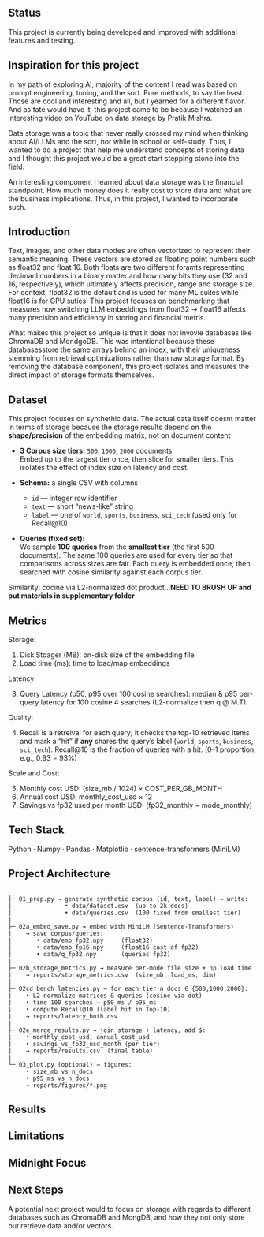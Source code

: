 ## Status
This project is currently being developed and improved with additional features and testing.

## Inspiration for this project
In my path of exploring AI, majority of the content I read was based on prompt engineering, tuning, and the sort. Pure methods, to say the least. Those are cool and interesting and all, but I yearned for a different flavor. And as fate would have it, this project came to be because I watched an interesting video on YouTube on data storage by Pratik Mishra. 

Data storage was a topic that never really crossed my mind when thinking about AI/LLMs and the sort, nor while in school or self-study. Thus, I wanted to do a project that help me understand concepts of storing data and I thought this project would be a great start stepping stone into the field. 

An interesting component I learned about data storage was the financial standpoint. How much money does it really cost to store data and what are the business implications. Thus, in this project, I wanted to incorporate such. 

## Introduction

Text, images, and other data modes are often vectorized to represent their semantic meaning. These vectors are stored as floating point numbers such as float32 and float 16.  Both floats are two different foramts representing decimanl numbers in a binary matter and how many bits they use (32 and 16, respectively), which ultimately affects precision, range and storage size. For context, float32 is the default and is used for many ML suites while float16 is for GPU suties. This project focuses on benchmarking that measures how switching LLM embeddings from float32 → float16 affects many precision and efficiency in storing and financial metris. 

What makes this project so unique is that it does not invovle databases like ChromaDB and MondgoDB. This was intentional because these databasesstore the same arrays behind an index, with their uniqueness stemming from retrieval optimizations rather than raw storage format. By removing the database component, this project isolates and measures the direct impact of storage formats themselves.

## Dataset
This project focuses on synthethic data. The actual data itself doesnt matter in terms of storage because the storage results depend on the
**shape/precision** of the embedding matrix, not on document content

- **3 Corpus size tiers:** `500`, `1000`, `2000` documents  
  Embed up to the largest tier once, then slice for smaller tiers. This isolates the effect of index size on latency and cost.

- **Schema:** a single CSV with columns  
  - `id` — integer row identifier  
  - `text` — short “news-like” string  
  - `label` — one of `world`, `sports`, `business`, `sci_tech` (used only for Recall@10)

- **Queries (fixed set):**  
  We sample **100 queries** from the **smallest tier** (the first 500 documents). The same 100 queries are used for every tier so that comparisons across sizes are fair. Each query is embedded once, then searched with cosine similarity against each corpus tier.


Similarity: cocine via L2-normalized dot product...**NEED TO BRUSH UP and put materials in supplementary folder**

## Metrics

Storage: 

1) Disk Stoager (MB): on-disk size of the embedding file
2) Load time (ms): time to load/map embeddings

Latency: 

3) Query Latency (p50, p95 over 100 cosine searches): median & p95 per-query latency for 100 cosine 4 searches (L2-normalize then q @ M.T).

Quality:

4) Recall is a retreival for each query; it checks the top-10 retrieved items and mark a “hit” if **any** shares the query’s label (`world`, `sports`, `business`, `sci_tech`). Recall@10 is the fraction of queries with a hit. (0–1 proportion; e.g., 0.93 = 93%)

Scale and Cost:

5) Monthly cost USD: (size_mb / 1024) × COST_PER_GB_MONTH
6) Annual cost USD: monthly_cost_usd × 12
7) Savings vs fp32 used per month USD: (fp32_monthly − mode_monthly)

## Tech Stack
Python · Numpy · Pandas · Matplotlib · sentence-transformers (MiniLM)

## Project Architecture
```text

├─ 01_prep.py → generate synthetic corpus (id, text, label) → write:
|               • data/dataset.csv  (up to 2k docs)
|               • data/queries.csv  (100 fixed from smallest tier)
|
├─ 02a_embed_save.py → embed with MiniLM (Sentence-Transformers)
|    → save corpus/queries:
|       • data/emb_fp32.npy     (float32)
|       • data/emb_fp16.npy     (float16 cast of fp32)
|       • data/q_fp32.npy       (queries fp32)
|
├─ 02b_storage_metrics.py → measure per-mode file size + np.load time
|    → reports/storage_metrics.csv  (size_mb, load_ms, dim)
|
├─ 02cd_bench_latencies.py → for each tier n_docs ∈ {500,1000,2000}:
|    • L2-normalize matrices & queries (cosine via dot)
|    • time 100 searches → p50_ms / p95_ms
|    • compute Recall@10 (label hit in Top-10)
|    → reports/latency_both.csv
|
├─ 02e_merge_results.py → join storage + latency, add $:
|    • monthly_cost_usd, annual_cost_usd
|    • savings_vs_fp32_usd_month (per tier)
|    → reports/results.csv  (final table)
|
└─ 03_plot.py (optional) → figures:
     • size_mb vs n_docs
     • p95_ms vs n_docs
     → reports/figures/*.png
```


## Results



## Limitations


## Midnight Focus

## Next Steps
A potential next project would to focus on storage with regards to different databases such as ChromaDB and MongDB, and how they not only store but retrieve data and/or vectors. 